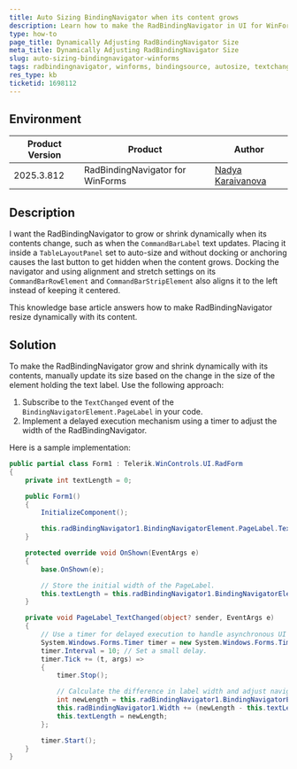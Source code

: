 ```yaml
---
title: Auto Sizing BindingNavigator when its content grows
description: Learn how to make the RadBindingNavigator in UI for WinForms grow and shrink dynamically with its contents.
type: how-to
page_title: Dynamically Adjusting RadBindingNavigator Size
meta_title: Dynamically Adjusting RadBindingNavigator Size
slug: auto-sizing-bindingnavigator-winforms
tags: radbindingnavigator, winforms, bindingsource, autosize, textchanged-event
res_type: kb
ticketid: 1698112
---
```


## Environment

|Product Version|Product|Author|
|----|----|----|
|2025.3.812|RadBindingNavigator for WinForms|[Nadya Karaivanova](https://www.telerik.com/blogs/author/nadya-karaivanova)|

## Description

I want the RadBindingNavigator to grow or shrink dynamically when its contents change, such as when the `CommandBarLabel` text updates. Placing it inside a `TableLayoutPanel` set to auto-size and without docking or anchoring causes the last button to get hidden when the content grows. Docking the navigator and using alignment and stretch settings on its `CommandBarRowElement` and `CommandBarStripElement` also aligns it to the left instead of keeping it centered.

This knowledge base article answers how to make RadBindingNavigator resize dynamically with its content.

## Solution

To make the RadBindingNavigator grow and shrink dynamically with its contents, manually update its size based on the change in the size of the element holding the text label. Use the following approach:

1. Subscribe to the `TextChanged` event of the `BindingNavigatorElement.PageLabel` in your code.
2. Implement a delayed execution mechanism using a timer to adjust the width of the RadBindingNavigator.

Here is a sample implementation:

```csharp
public partial class Form1 : Telerik.WinControls.UI.RadForm
{
    private int textLength = 0;

    public Form1()
    {
        InitializeComponent();

        this.radBindingNavigator1.BindingNavigatorElement.PageLabel.TextChanged += PageLabel_TextChanged;
    }

    protected override void OnShown(EventArgs e)
    {
        base.OnShown(e);

        // Store the initial width of the PageLabel.
        this.textLength = this.radBindingNavigator1.BindingNavigatorElement.PageLabel.BoundingRectangle.Width;
    }

    private void PageLabel_TextChanged(object? sender, EventArgs e)
    {
        // Use a timer for delayed execution to handle asynchronous UI updates.
        System.Windows.Forms.Timer timer = new System.Windows.Forms.Timer();
        timer.Interval = 10; // Set a small delay.
        timer.Tick += (t, args) =>
        {
            timer.Stop();

            // Calculate the difference in label width and adjust navigator width.
            int newLength = this.radBindingNavigator1.BindingNavigatorElement.PageLabel.BoundingRectangle.Width;
            this.radBindingNavigator1.Width += (newLength - this.textLength);
            this.textLength = newLength;
        };

        timer.Start();
    }
}
```


